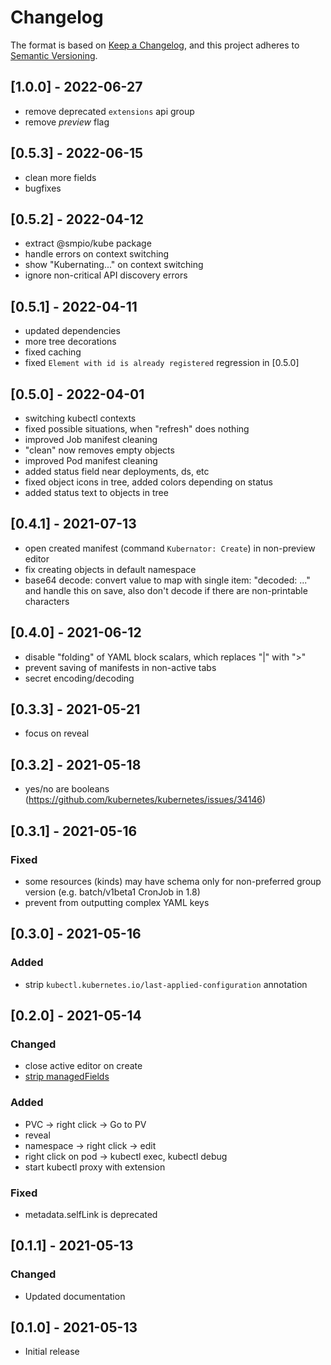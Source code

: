 # Changelog

The format is based on [Keep a Changelog](https://keepachangelog.com/en/1.0.0/),
and this project adheres to [Semantic Versioning](https://semver.org/spec/v2.0.0.html).

## [1.0.0] - 2022-06-27
- remove deprecated `extensions` api group
- remove *preview* flag

## [0.5.3] - 2022-06-15
- clean more fields
- bugfixes

## [0.5.2] - 2022-04-12
- extract @smpio/kube package
- handle errors on context switching
- show "Kubernating..." on context switching
- ignore non-critical API discovery errors

## [0.5.1] - 2022-04-11
- updated dependencies
- more tree decorations
- fixed caching
- fixed `Element with id is already registered` regression in [0.5.0]

## [0.5.0] - 2022-04-01
- switching kubectl contexts
- fixed possible situations, when "refresh" does nothing
- improved Job manifest cleaning
- "clean" now removes empty objects
- improved Pod manifest cleaning
- added status field near deployments, ds, etc
- fixed object icons in tree, added colors depending on status
- added status text to objects in tree

## [0.4.1] - 2021-07-13
- open created manifest (command `Kubernator: Create`) in non-preview editor
- fix creating objects in default namespace
- base64 decode: convert value to map with single item: "decoded: ..." and handle this on save, also don't decode if there are non-printable characters

## [0.4.0] - 2021-06-12
- disable "folding" of YAML block scalars, which replaces "|" with ">"
- prevent saving of manifests in non-active tabs
- secret encoding/decoding

## [0.3.3] - 2021-05-21
- focus on reveal

## [0.3.2] - 2021-05-18
- yes/no are booleans (https://github.com/kubernetes/kubernetes/issues/34146)

## [0.3.1] - 2021-05-16
### Fixed
- some resources (kinds) may have schema only for non-preferred group version (e.g. batch/v1beta1 CronJob in 1.8)
- prevent from outputting complex YAML keys

## [0.3.0] - 2021-05-16
### Added
- strip `kubectl.kubernetes.io/last-applied-configuration` annotation

## [0.2.0] - 2021-05-14
### Changed
- close active editor on create
- [strip managedFields](https://github.com/kubernetes/kubernetes/pull/96878)
### Added
- PVC -> right click -> Go to PV
- reveal
- namespace -> right click -> edit
- right click on pod -> kubectl exec, kubectl debug
- start kubectl proxy with extension
### Fixed
- metadata.selfLink is deprecated

## [0.1.1] - 2021-05-13
### Changed
- Updated documentation

## [0.1.0] - 2021-05-13
- Initial release
